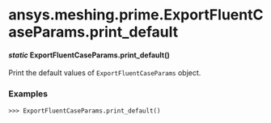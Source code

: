 # ansys.meshing.prime.ExportFluentCaseParams.print_default

<a id="ansys.meshing.prime.ExportFluentCaseParams.print_default"></a>

#### *static* ExportFluentCaseParams.print_default()

Print the default values of `ExportFluentCaseParams` object.

### Examples

```pycon
>>> ExportFluentCaseParams.print_default()
```

<!-- !! processed by numpydoc !! -->
